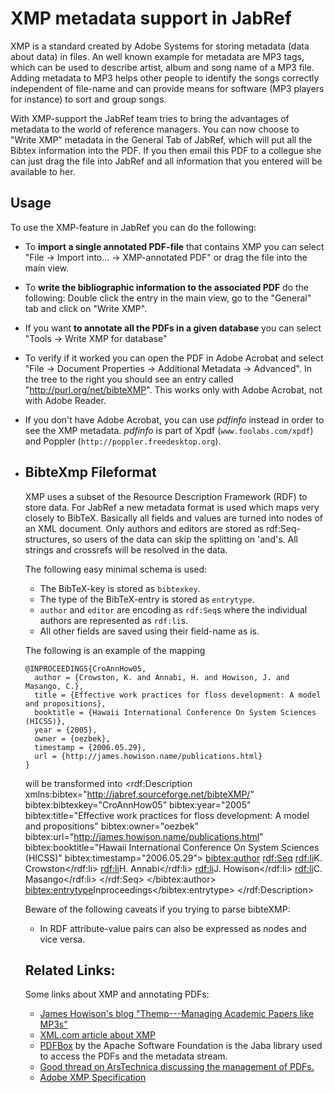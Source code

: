 # XMP metadata support in JabRef

XMP is a standard created by Adobe Systems for storing metadata (data about data) in files. An well known example for metadata are MP3 tags, which can be used to describe artist, album and song name of a MP3 file. Adding metadata to MP3 helps other people to identify the songs correctly independent of file-name and can provide means for software (MP3 players for instance) to sort and group songs.

With XMP-support the JabRef team tries to bring the advantages of metadata to the world of reference managers. You can now choose to "Write XMP" metadata in the General Tab of JabRef, which will put all the Bibtex information into the PDF. If you then email this PDF to a collegue she can just drag the file into JabRef and all information that you entered will be available to her.

## Usage

To use the XMP-feature in JabRef you can do the following:

-   To **import a single annotated PDF-file** that contains XMP you can select "File -&gt; Import into... -&gt; XMP-annotated PDF" or drag the file into the main view.
-   To **write the bibliographic information to the associated PDF** do the following: Double click the entry in the main view, go to the "General" tab and click on "Write XMP".
-   If you want **to annotate all the PDFs in a given database** you can select "Tools -&gt; Write XMP for database"
-   To verify if it worked you can open the PDF in Adobe Acrobat and select "File -&gt; Document Properties -&gt; Additional Metadata -&gt; Advanced". In the tree to the right you should see an entry called "http://purl.org/net/bibteXMP". This works only with Adobe Acrobat, not with Adobe Reader.
-   If you don't have Adobe Acrobat, you can use *pdfinfo* instead in order to see the XMP metadata. *pdfinfo* is part of Xpdf (`www.foolabs.com/xpdf`) and Poppler (`http://poppler.freedesktop.org`).
-   ## BibteXmp Fileformat

    XMP uses a subset of the Resource Description Framework (RDF) to store data. For JabRef a new metadata format is used which maps very closely to BibTeX. Basically all fields and values are turned into nodes of an XML document. Only authors and editors are stored as rdf:Seq-structures, so users of the data can skip the splitting on 'and's. All strings and crossrefs will be resolved in the data.

    The following easy minimal schema is used:

    -   The BibTeX-key is stored as `bibtexkey`.
    -   The type of the BibTeX-entry is stored as `entrytype`.
    -   `author` and `editor` are encoding as `rdf:Seq`s where the individual authors are represented as `rdf:li`s.
    -   All other fields are saved using their field-name as is.

    The following is an example of the mapping

        @INPROCEEDINGS{CroAnnHow05,
          author = {Crowston, K. and Annabi, H. and Howison, J. and Masango, C.},
          title = {Effective work practices for floss development: A model and propositions},
          booktitle = {Hawaii International Conference On System Sciences (HICSS)},
          year = {2005},
          owner = {oezbek},
          timestamp = {2006.05.29},
          url = {http://james.howison.name/publications.html}
        }

    will be transformed into
        <rdf:Description xmlns:bibtex="http://jabref.sourceforge.net/bibteXMP/"
            bibtex:bibtexkey="CroAnnHow05"
            bibtex:year="2005"
            bibtex:title="Effective work practices for floss development: A model and propositions"
            bibtex:owner="oezbek"
            bibtex:url="http://james.howison.name/publications.html"
            bibtex:booktitle="Hawaii International Conference On System Sciences (HICSS)"
            bibtex:timestamp="2006.05.29">
                <bibtex:author>
                    <rdf:Seq>
                        <rdf:li>K. Crowston</rdf:li>
                        <rdf:li>H. Annabi</rdf:li>
                        <rdf:li>J. Howison</rdf:li>
                        <rdf:li>C. Masango</rdf:li>
                    </rdf:Seq>
                </bibtex:author>
            <bibtex:entrytype>Inproceedings</bibtex:entrytype>
        </rdf:Description>

    Beware of the following caveats if you trying to parse bibteXMP:

    -   In RDF attribute-value pairs can also be expressed as nodes and vice versa.

    ## Related Links:

    Some links about XMP and annotating PDFs:

    -   [James Howison's blog "Themp---Managing Academic Papers like MP3s"](http://freelancepropaganda.com/themp/)
    -   [XML.com article about XMP](http://www.xml.com/pub/a/2004/09/22/xmp.html)
    -   [PDFBox](http://pdfbox.apache.org/) by the Apache Software Foundation is the Jaba library used to access the PDFs and the metadata stream.
    -   [Good thread on ArsTechnica discussing the management of PDFs.](http://arstechnica.com/civis/viewtopic.php?f=19&t=408429)
    -   [Adobe XMP Specification](http://www.adobe.com/content/dam/Adobe/en/devnet/xmp/pdfs/XMPSpecificationPart1.pdf)


